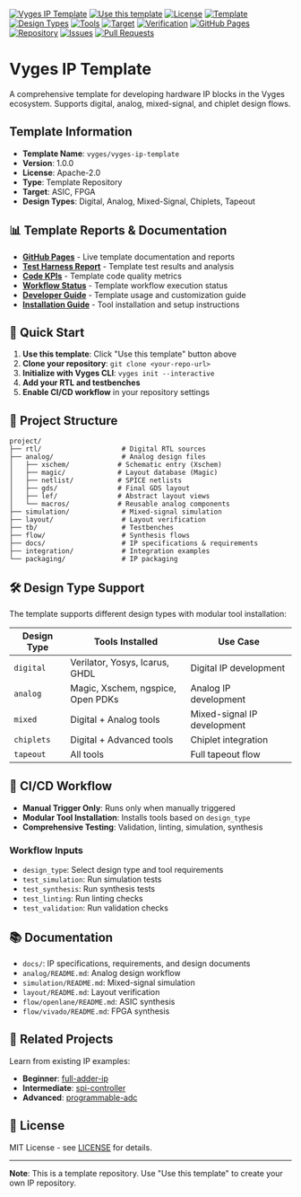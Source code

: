 [![Vyges IP Template](https://img.shields.io/badge/Vyges-IP%20Template-blue?style=flat&logo=github)](https://vyges.com)
[![Use this template](https://img.shields.io/badge/Use%20this%20template-vyges--ip--template-brightgreen?style=for-the-badge)](https://github.com/vyges/vyges-ip-template/generate)
[![License](https://img.shields.io/badge/License-Apache%202.0-green.svg)](LICENSE)
[![Template](https://img.shields.io/badge/Template-Repository-orange)](https://github.com/vyges/vyges-ip-template)
[![Design Types](https://img.shields.io/badge/Design%20Types-Digital%20%7C%20Analog%20%7C%20Mixed%20%7C%20Chiplets-purple)](https://vyges.com/docs/design-types)
[![Tools](https://img.shields.io/badge/Tools-Verilator%20%7C%20Yosys%20%7C%20Magic%20%7C%20OpenROAD-blue)](https://vyges.com/docs/tools)
[![Target](https://img.shields.io/badge/Target-ASIC%20%7C%20FPGA-orange)](https://vyges.com/docs/target-platforms)
[![Verification](https://img.shields.io/badge/Verification-Cocotb%20%7C%20SystemVerilog-purple)](https://vyges.com/docs/verification)
[![GitHub Pages](https://img.shields.io/badge/GitHub%20Pages-Live-blue?style=flat&logo=github)](https://vyges.github.io/vyges-ip-template/)
[![Repository](https://img.shields.io/badge/Repository-GitHub-black?style=flat&logo=github)](https://github.com/vyges/vyges-ip-template)
[![Issues](https://img.shields.io/badge/Issues-GitHub-orange?style=flat&logo=github)](https://github.com/vyges/vyges-ip-template/issues)
[![Pull Requests](https://img.shields.io/badge/PRs-Welcome-brightgreen?style=flat&logo=github)](https://github.com/vyges/vyges-ip-template/pulls)

# Vyges IP Template

A comprehensive template for developing hardware IP blocks in the Vyges ecosystem. Supports digital, analog, mixed-signal, and chiplet design flows.

## Template Information

- **Template Name**: `vyges/vyges-ip-template`
- **Version**: 1.0.0
- **License**: Apache-2.0
- **Type**: Template Repository
- **Target**: ASIC, FPGA
- **Design Types**: Digital, Analog, Mixed-Signal, Chiplets, Tapeout

## 📊 Template Reports & Documentation

- **[GitHub Pages](https://vyges.github.io/vyges-ip-template/)** - Live template documentation and reports
- **[Test Harness Report](https://vyges.github.io/vyges-ip-template/test_harness_report.html)** - Template test results and analysis
- **[Code KPIs](https://vyges.github.io/vyges-ip-template/code_kpis.txt)** - Template code quality metrics
- **[Workflow Status](https://vyges.github.io/vyges-ip-template/)** - Template workflow execution status
- **[Developer Guide](Developer_Guide.md)** - Template usage and customization guide
- **[Installation Guide](install_tools.md)** - Tool installation and setup instructions

## 🚀 Quick Start

1. **Use this template**: Click "Use this template" button above
2. **Clone your repository**: `git clone <your-repo-url>`
3. **Initialize with Vyges CLI**: `vyges init --interactive`
4. **Add your RTL and testbenches**
5. **Enable CI/CD workflow** in your repository settings

## 📁 Project Structure

```
project/
├── rtl/                    # Digital RTL sources
├── analog/                 # Analog design files
│   ├── xschem/            # Schematic entry (Xschem)
│   ├── magic/             # Layout database (Magic)
│   ├── netlist/           # SPICE netlists
│   ├── gds/               # Final GDS layout
│   ├── lef/               # Abstract layout views
│   └── macros/            # Reusable analog components
├── simulation/             # Mixed-signal simulation
├── layout/                 # Layout verification
├── tb/                     # Testbenches
├── flow/                   # Synthesis flows
├── docs/                   # IP specifications & requirements
├── integration/            # Integration examples
└── packaging/              # IP packaging
```

## 🛠️ Design Type Support

The template supports different design types with modular tool installation:

| Design Type | Tools Installed | Use Case |
|-------------|----------------|----------|
| `digital` | Verilator, Yosys, Icarus, GHDL | Digital IP development |
| `analog` | Magic, Xschem, ngspice, Open PDKs | Analog IP development |
| `mixed` | Digital + Analog tools | Mixed-signal IP development |
| `chiplets` | Digital + Advanced tools | Chiplet integration |
| `tapeout` | All tools | Full tapeout flow |

## 🔧 CI/CD Workflow

- **Manual Trigger Only**: Runs only when manually triggered
- **Modular Tool Installation**: Installs tools based on `design_type`
- **Comprehensive Testing**: Validation, linting, simulation, synthesis

### Workflow Inputs
- `design_type`: Select design type and tool requirements
- `test_simulation`: Run simulation tests
- `test_synthesis`: Run synthesis tests
- `test_linting`: Run linting checks
- `test_validation`: Run validation checks

## 📚 Documentation

- `docs/`: IP specifications, requirements, and design documents
- `analog/README.md`: Analog design workflow
- `simulation/README.md`: Mixed-signal simulation
- `layout/README.md`: Layout verification
- `flow/openlane/README.md`: ASIC synthesis
- `flow/vivado/README.md`: FPGA synthesis

## 🔗 Related Projects

Learn from existing IP examples:
- **Beginner**: [full-adder-ip](https://github.com/vyges/full-adder-ip)
- **Intermediate**: [spi-controller](https://github.com/vyges/spi-controller)
- **Advanced**: [programmable-adc](https://github.com/vyges/programmable-adc)

## 📄 License

MIT License - see [LICENSE](LICENSE) for details.

---

**Note**: This is a template repository. Use "Use this template" to create your own IP repository.
